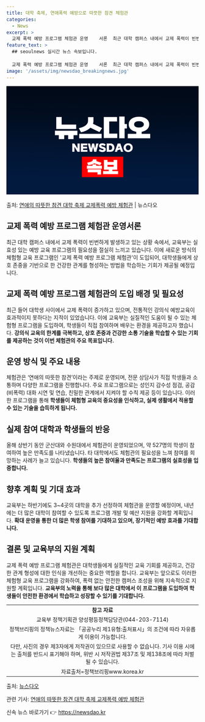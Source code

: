 ```yaml
---
title: 대학 축제, 연애폭력 예방으로 따뜻한 참견 체험관
categories:
  - News
excerpt: >
  교제 폭력 예방 프로그램 체험관 운영    서론  최근 대학 캠퍼스 내에서 교제 폭력이 빈번하게 발생함에 따…
feature_text: >
  ## seoulnews 실시간 뉴스 속보입니다.

  교제 폭력 예방 프로그램 체험관 운영    서론  최근 대학 캠퍼스 내에서 교제 폭력이 빈번하게 발생함에 따…
image: '/assets/img/newsdao_breakingnews.jpg'
---
```


![뉴스다오 속보](/assets/img/newsdao_breakingnews.jpg)

<p>출처: <a href="https://newsdao.kr/4186" rel="dofollow">연애의 따뜻한 참견 대학 축제 교제폭력 예방 체험관</a> | 뉴스다오</p>

<h2 data-ke-size="size26">교제 폭력 예방 프로그램 체험관 운영서론</h2>
<p data-ke-size="size16">최근 대학 캠퍼스 내에서 교제 폭력이 빈번하게 발생하고 있는 상황 속에서, 교육부는 실효성 있는 예방 교육 프로그램의 필요성을 절실히 느끼고 있습니다. 이에 새로운 방식의 체험형 교육 프로그램인 '교제 폭력 예방 프로그램 체험관'이 도입되어, 대학생들에게 상호 존중을 기반으로 한 건강한 관계를 형성하는 방법을 학습하는 기회가 제공될 예정입니다.</p>

<h2 data-ke-size="size26">교제 폭력 예방 프로그램 체험관의 도입 배경 및 필요성</h2>
<p data-ke-size="size16">최근 들어 대학생 사이에서 교제 폭력이 증가하고 있으며, 전통적인 강의식 예방교육이 효과적이지 못하다는 지적이 있었습니다. 이에 교육부는 실질적인 도움이 될 수 있는 체험형 프로그램을 도입하여, 학생들이 직접 참여하며 배우는 환경을 제공하고자 했습니다. <b>강의식 교육의 한계를 극복하고, 상호 존중과 건강한 소통 기술을 학습할 수 있는 기회를 제공하는 것이 이번 체험관의 주요 목표입니다.</b></p>

<h2 data-ke-size="size26">운영 방식 및 주요 내용</h2>
<p data-ke-size="size16">체험관은 ‘연애의 따뜻한 참견’이라는 주제로 운영되며, 전문 상담사가 직접 학생들과 소통하며 다양한 프로그램을 진행합니다. 주요 프로그램으로는 성인지 감수성 점검, 공감(비폭력) 대화 시연 및 연습, 친밀한 관계에서 지켜야 할 수칙 제공 등이 있습니다. 이러한 프로그램을 통해 <b>학생들이 체험형 교육의 중요성을 인식하고, 실제 생활에서 적용할 수 있는 기술을 습득하게 됩니다.</b></p>

<h2 data-ke-size="size26">실제 참여 대학과 학생들의 반응</h2>
<p data-ke-size="size16">올해 상반기 동안 군산대와 수원대에서 체험관이 운영되었으며, 약 527명의 학생이 참여하여 높은 만족도를 나타냈습니다. 타 대학에서도 체험관의 필요성을 느껴 참여를 희망하는 사례가 늘고 있습니다. <b>학생들의 높은 참여율과 만족도는 프로그램의 실효성을 입증합니다.</b></p>

<h2 data-ke-size="size26">향후 계획 및 기대 효과</h2>
<p data-ke-size="size16">교육부는 하반기에도 3~4곳의 대학을 추가 선정하여 체험관을 운영할 예정이며, 내년에는 더 많은 대학이 참여할 수 있도록 프로그램 개발 및 예산 지원을 강화할 계획입니다. <b>확대 운영을 통한 더 많은 학생 참여를 기대하고 있으며, 장기적인 예방 효과를 기대합니다.</b></p>

<h2 data-ke-size="size26">결론 및 교육부의 지원 계획</h2>
<p data-ke-size="size16">교제 폭력 예방 프로그램 체험관은 대학생들에게 실질적인 교육 기회를 제공하고, 건강한 관계 형성에 대한 인식을 개선하는 중요한 역할을 합니다. 교육부는 앞으로도 이러한 체험형 교육 프로그램을 강화하여, 폭력 없는 안전한 캠퍼스 조성을 위해 지속적으로 지원할 계획입니다. <b>교육부의 노력을 통해 보다 많은 대학에서 이 프로그램을 도입하여 학생들이 안전한 환경에서 학습하고 성장할 수 있기를 기대합니다.</b></p>

<table>
	<tr>
		<td style="text-align: center; height: 17px;"><b>참고 자료</b></td>
	</tr>
	<tr>
		<td style="text-align: center; height: 17px;">교육부 정책기획관 양성평등정책담당관(044-203-7114)</td>
	</tr>
	<tr>
		<td style="text-align: center; height: 17px;">정책브리핑의 정책뉴스자료는 「공공누리 제1유형:출처표시」의 조건에 따라 자유롭게 이용이 가능합니다.</td>
	</tr>
	<tr>
		<td style="text-align: center; height: 17px;">다만, 사진의 경우 제3자에게 저작권이 있으므로 사용할 수 없습니다. 기사 이용 시에는 출처를 반드시 표기해야 하며, 위반 시 저작권법 제37조 및 제138조에 따라 처벌될 수 있습니다.</td>
	</tr>
	<tr>
		<td style="text-align: center; height: 17px;">자료출처=정책브리핑www.korea.kr
		</td>
	</tr>
</table>
<p data-ke-size="size16">출처: <a href="https://newsdao.kr/4186">뉴스다오</a></p>
<p data-ke-size="size16">관련 기사: <a href="https://newsdao.kr/4186">연애의 따뜻한 참견 대학 축제 교제폭력 예방 체험관</a></p>
 

신속 뉴스 바로가기 👉 <a href="https://newsdao.kr" rel="dofollow">https://newsdao.kr</a>


